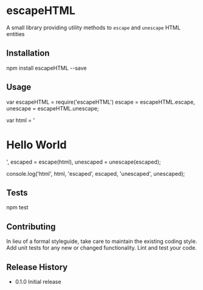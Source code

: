 escapeHTML
=========

A small library providing utility methods to `escape` and `unescape` HTML entities

## Installation

  npm install escapeHTML --save

## Usage

  var escapeHTML = require('escapeHTML')
      escape = escapeHTML.escape,
      unescape = escapeHTML.unescape;

  var html = '<h1>Hello World</h1>',
      escaped = escape(html),
      unescaped = unescape(escaped);

  console.log('html', html, 'escaped', escaped, 'unescaped', unescaped);

## Tests

  npm test

## Contributing

In lieu of a formal styleguide, take care to maintain the existing coding style.
Add unit tests for any new or changed functionality. Lint and test your code.

## Release History

* 0.1.0 Initial release